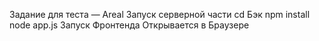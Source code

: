Задание для теста — Areal
Запуск серверной части
cd Бэк
npm install
node app.js
Запуск Фронтенда
Открывается в Браузере
